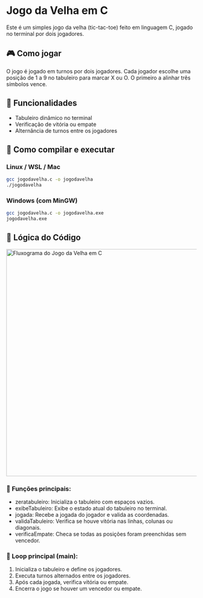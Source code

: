 # Jogo da Velha em C

Este é um simples jogo da velha (tic-tac-toe) feito em linguagem C, jogado no terminal por dois jogadores.

## 🎮 Como jogar

O jogo é jogado em turnos por dois jogadores. Cada jogador escolhe uma posição de 1 a 9 no tabuleiro para marcar X ou O. O primeiro a alinhar três símbolos vence.

## 🧠 Funcionalidades

- Tabuleiro dinâmico no terminal
- Verificação de vitória ou empate
- Alternância de turnos entre os jogadores

## 🔧 Como compilar e executar

### Linux / WSL / Mac

```bash
gcc jogodavelha.c -o jogodavelha
./jogodavelha
```
### Windows (com MinGW)

```bash
gcc jogodavelha.c -o jogodavelha.exe
jogodavelha.exe
```

## 🧠 Lógica do Código

<img src="A_flowchart_in_2D_digital_design_illustrates_the_l.png" alt="Fluxograma do Jogo da Velha em C" width="600"/>

### 🔧 Funções principais:

- zeratabuleiro: Inicializa o tabuleiro com espaços vazios.
- exibeTabuleiro: Exibe o estado atual do tabuleiro no terminal.
- jogada: Recebe a jogada do jogador e valida as coordenadas.
- validaTabuleiro: Verifica se houve vitória nas linhas, colunas ou diagonais.
- verificaEmpate: Checa se todas as posições foram preenchidas sem vencedor.

### 🔁 Loop principal (main):

1. Inicializa o tabuleiro e define os jogadores.
2. Executa turnos alternados entre os jogadores.
3. Após cada jogada, verifica vitória ou empate.
4. Encerra o jogo se houver um vencedor ou empate.
